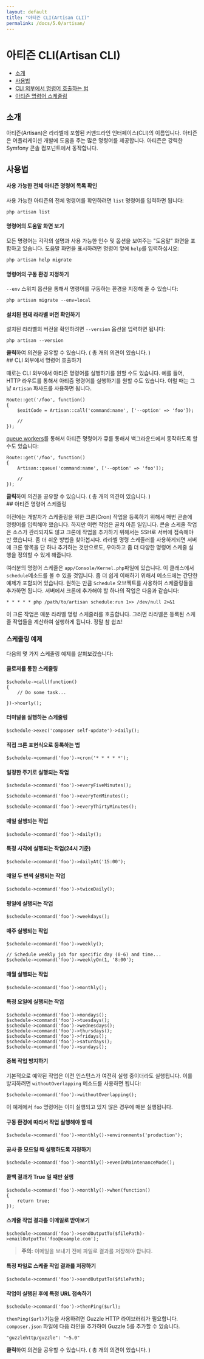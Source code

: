 ```yaml
---
layout: default
title: "아티즌 CLI(Artisan CLI)"
permalink: /docs/5.0/artisan/
---
```


# 아티즌 CLI(Artisan CLI)

- [소개](#introduction)
- [사용법](#usage)
- [CLI 외부에서 명령어 호출하는 법](#calling-commands-outside-of-cli)
- [아티즌 명령어 스케줄링](#scheduling-artisan-commands)

<a name="introduction"></a>
## 소개

아티즌(Artisan)은 라라벨에 포함된 커맨드라인 인터페이스(CLI)의 이름입니다. 아티즌은 어플리케이션 개발에 도움을 주는 많은 명령어를 제공합니다. 아티즌은 강력한 Symfony 콘솔 컴포넌트에서 동작합니다.

<a name="usage"></a>
## 사용법

#### 사용 가능한 전체 아티즌 명령어 목록 확인

사용 가능한 아티즌의 전체 명령어를 확인하려면 `list` 명령어를 입력하면 됩니다:

	php artisan list

#### 명령어의 도움말 화면 보기

모든 명령어는 각각의 설명과 사용 가능한 인수 및 옵션을 보여주는 "도움말" 화면을 포함하고 있습니다. 도움말 화면을 표시하려면 명령어 앞에 `help`를 입력하십시오:

	php artisan help migrate

#### 명령어의 구동 환경 지정하기

`--env` 스위치 옵션을 통해서 명령어를 구동하는 환경을 지정해 줄 수 있습니다: 

	php artisan migrate --env=local

#### 설치된 현재 라라벨 버전 확인하기

설치된 라라벨의 버전을 확인하려면 `--version` 옵션을 입력하면 됩니다:

	php artisan --version

<div class="chak-comment-wrap"><div class="chak-comment-widget" data-apikey="coe00da03b685a0dd18fb6a08af0923de0-laravel-korean-docs-아티즌CLI(ArtisanCLI)사용법" ><i class="xi-message"></i> <strong>클릭</strong>하여 의견을 공유할 수 있습니다. ( 총 <span class="count"><i class="xi-spinner-5 xi-spin"></i></span>개의 의견이 있습니다. )</div></div>
<a name="calling-commands-outside-of-cli"></a>
## CLI 외부에서 명령어 호출하기

때로는 CLI 외부에서 아티즌 명령어를 실행하기를 원할 수도 있습니다. 예를 들어, HTTP 라우트를 통해서 아티즘 명령어를 실행하기를 원할 수도 있습니다. 이럴 때는 그냥 `Artisan` 파사드를 사용하면 됩니다. 

	Route::get('/foo', function()
	{
		$exitCode = Artisan::call('command:name', ['--option' => 'foo']);

		//
	});

[queue workers](/laravel-korean-docs/docs/5.0/queues)를 통해서 아티즌 명령어가 큐를 통해서 백그라운드에서 동작하도록 할 수도 있습니다:

	Route::get('/foo', function()
	{
		Artisan::queue('command:name', ['--option' => 'foo']);

		//
	});

<div class="chak-comment-wrap"><div class="chak-comment-widget" data-apikey="coe00da03b685a0dd18fb6a08af0923de0-laravel-korean-docs-CLI 외부에서 명령어 호출하기" ><i class="xi-message"></i> <strong>클릭</strong>하여 의견을 공유할 수 있습니다. ( 총 <span class="count"><i class="xi-spinner-5 xi-spin"></i></span>개의 의견이 있습니다. )</div></div>
<a name="scheduling-artisan-commands"></a>
## 아티즌 명령어 스케줄링

이전에는 개발자가 스케줄링을 위한 크론(Cron) 작업을 등록하기 위해서 매번 콘솔에 명령어를 입력해야 했습니다. 하지만 이런 작업은 골치 아픈 일입니다. 콘솔 스케줄 작업은 소스가 관리되지도 않고 크론에 작업을 추가하기 위해서는 SSH로 서버에 접속해야만 했습니다. 좀 더 쉬운 방법을 찾아봅시다. 라라벨 명령 스케줄러를 사용하게되면 서버에 크론 항목을 단 하나 추가하는 것만으로도, 우아하고 좀 더 다양한 명령어 스케줄 실행을 정의할 수 있게 해줍니다. 

여러분의 명령어 스케줄은 `app/Console/Kernel.php`파일에 있습니다. 이 클래스에서 `schedule`메소드를 볼 수 있을 것입니다. 좀 더 쉽게 이해하기 위해서 메소드에는 간단한 예제가 포함되어 있습니다. 원하는 만큼 `Schedule` 오브젝트를 사용하여 스케줄링들을 추가하면 됩니다. 서버에서 크론에 추가해야 할 하나의 작업은 다음과 같습니다:

	* * * * * php /path/to/artisan schedule:run 1>> /dev/null 2>&1

이 크론 작업은 매분 라라벨 명령 스케줄러를 호출합니다. 그러면 라라벨은 등록된 스케줄 작업들을 계산하여 실행하게 됩니다. 정말 참 쉽죠!

### 스케줄링 예제

다음의 몇 가지 스케줄링 예제를 살펴보겠습니다:

#### 클로저를 통한 스케줄링

	$schedule->call(function()
	{
		// Do some task...

	})->hourly();

#### 터미널을 실행하는 스케줄링

	$schedule->exec('composer self-update')->daily();

#### 직접 크론 표현식으로 등록하는 법

	$schedule->command('foo')->cron('* * * * *');

#### 일정한 주기로 실행되는 작업

	$schedule->command('foo')->everyFiveMinutes();

	$schedule->command('foo')->everyTenMinutes();

	$schedule->command('foo')->everyThirtyMinutes();

#### 매일 실행되는 작업

	$schedule->command('foo')->daily();

#### 특정 시각에 실행되는 작업(24시 기준)

	$schedule->command('foo')->dailyAt('15:00');

#### 매일 두 번씩 실행되는 작업

	$schedule->command('foo')->twiceDaily();

#### 평일에 실행되는 작업

	$schedule->command('foo')->weekdays();

#### 매주 실행되는 작업

	$schedule->command('foo')->weekly();

	// Schedule weekly job for specific day (0-6) and time...
	$schedule->command('foo')->weeklyOn(1, '8:00');

#### 매월 실행되는 작업

	$schedule->command('foo')->monthly();

#### 특정 요일에 실행되는 작업

	$schedule->command('foo')->mondays();
	$schedule->command('foo')->tuesdays();
	$schedule->command('foo')->wednesdays();
	$schedule->command('foo')->thursdays();
	$schedule->command('foo')->fridays();
	$schedule->command('foo')->saturdays();
	$schedule->command('foo')->sundays();

#### 중복 작업 방지하기

기본적으로 예약된 작업은 이전 인스턴스가 여전히 실행 중이더라도 실행됩니다. 이를 방지하려면 `withoutOverlapping` 메소드를 사용하면 됩니다:

	$schedule->command('foo')->withoutOverlapping();

이 예제에서 `foo` 명령어는 이미 실행되고 있지 않은 경우에 매분 실행됩니다. 

#### 구동 환경에 따라서 작업 실행해야 할 때

	$schedule->command('foo')->monthly()->environments('production');

#### 공사 중 모드일 때 실행하도록 지정하기

	$schedule->command('foo')->monthly()->evenInMaintenanceMode();

#### 콜백 결과가 True 일 때만 실행

	$schedule->command('foo')->monthly()->when(function()
	{
		return true;
	});

#### 스케줄 작업 결과를 이메일로 받아보기

	$schedule->command('foo')->sendOutputTo($filePath)->emailOutputTo('foo@example.com');

> **주의:** 이메일을 보내기 전에 파일로 결과를 저장해야 합니다. 

#### 특정 파일로 스케줄 작업 결과를 저장하기

	$schedule->command('foo')->sendOutputTo($filePath);

#### 작업이 실행된 후에 특정 URL 접속하기

	$schedule->command('foo')->thenPing($url);

`thenPing($url)`기능을 사용하려면 Guzzle HTTP 라이브러리가 필요합니다. `composer.json` 파일에 다음 라인을 추가하여 Guzzle 5를 추가할 수 있습니다. 

	"guzzlehttp/guzzle": "~5.0"

<div class="chak-comment-wrap"><div class="chak-comment-widget" data-apikey="coe00da03b685a0dd18fb6a08af0923de0-laravel-korean-docs-아티즌 명령어 스케줄링" ><i class="xi-message"></i> <strong>클릭</strong>하여 의견을 공유할 수 있습니다. ( 총 <span class="count"><i class="xi-spinner-5 xi-spin"></i></span>개의 의견이 있습니다. )</div></div>
